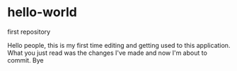 # hello-world
first repository

Hello people, this is my first time editing and getting used to this application. 
What you just read was the changes I've made and now I'm about to commit. Bye
